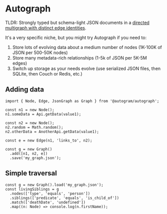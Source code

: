 # Autograph

TLDR: Strongly typed but schema-light JSON documents in a [directed multigraph with distinct edge identities](https://en.wikipedia.org/wiki/Multigraph#Directed_multigraph_(edges_with_own_identity)).

It's a very specific niche, but you might try Autograph if you need to:

1. Store lots of evolving data about a medium number of nodes (1K-100K of JSON per 500-50K nodes)
2. Store many metadata-rich relationships (1-5k of JSON per 5K-5M edges)
3. Switch up storage as your needs evolve (use serialized JSON files, then SQLite, then Couch or Redis, etc.)

## Adding data

```
import { Node, Edge, JsonGraph as Graph } from '@autogram/autograph';

const n1 = new Node();
n1.someData = Api.getData(value1);

const n2 = new Node();
n2.random = Math.random();
n2.otherData = AnotherApi.getData(value1);

const e = new Edge(n1, 'links_to', n2);

const g = new Graph()
  .add([n1, n2, e])
  .save('my_graph.json');
```

## Simple traversal
```
const g = new Graph().load('my_graph.json');
const livingSiblings = g
  .nodes(['type', 'equals', 'person'])
  .siblings(['predicate', 'equals', 'is_child_of'])
  .match(['deathDate', 'undefined'])
  .map((n: Node) => console.log(n.firstName));
```
